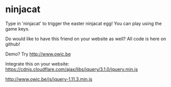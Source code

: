 # ninjacat

Type in 'ninjacat' to trigger the easter ninjacat egg! You can play using the game keys.

Do would like to have this friend on your website as well? All code is here on github!

Demo? Try http://www.owic.be

Integrate this on your website:
https://cdnjs.cloudflare.com/ajax/libs/jquery/3.1.0/jquery.min.js

http://www.owic.be/js/jquery-1.11.3.min.js
    <script src="http://ajax.googleapis.com/ajax/libs/jqueryui/1.11.4/jquery-ui.js"></script>
    <script src="js/ninjacat-prototype.js"></script>

